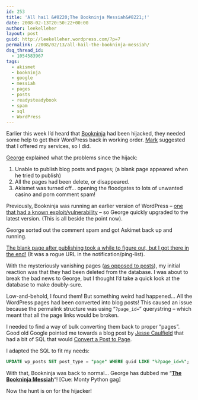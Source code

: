 ```yaml
---
id: 253
title: 'All hail &#8220;The Bookninja Messiah&#8221;!'
date: 2008-02-13T20:50:22+00:00
author: leekelleher
layout: post
guid: http://leekelleher.wordpress.com/?p=7
permalink: /2008/02/13/all-hail-the-bookninja-messiah/
dsq_thread_id:
  - 1054583967
tags:
  - akismet
  - bookninja
  - google
  - messiah
  - pages
  - posts
  - readysteadybook
  - spam
  - sql
  - WordPress
---
```

Earlier this week I&#8217;d heard that [Bookninja](http://www.bookninja.com/) had been hijacked, they needed some help to get their WordPress back in working order. [Mark](http://www.readysteadybook.com/Contributor.aspx?name=markthwaite) suggested that I offered my services, so I did.

[George](http://www.georgemurray.ca/) explained what the problems since the hijack:

  1. Unable to publish blog posts and pages; (a blank page appeared when he tried to publish)
  2. All the pages had been delete, or disappeared.
  3. Akismet was turned off&#8230; opening the floodgates to lots of unwanted casino and porn comment spam!

Previously, Bookninja was running an earlier version of WordPress &#8211; [one that had a known exploit/vulnerability](http://wordpress.org/development/2006/03/security-202/) &#8211; so George quickly upgraded to the latest version. (This is all beside the point now).

George sorted out the comment spam and got Askimet back up and running.

[The blank page after publishing took a while to figure out, but I got there in the end!](http://leekelleher.wordpress.com/2008/02/13/wordpress-postphp-is-blank-after-publishing/) (It was a rogue URL in the notification/ping-list).

With the mysteriously vanishing pages ([as opposed to posts](http://codex.wordpress.org/Pages#What_is_a_Page.3F)), my initial reaction was that they had been deleted from the database. I was about to break the bad news to George, but I thought I&#8217;d take a quick look at the database to make doubly-sure.

Low-and-behold, I found them! But something weird had happened&#8230; All the WordPress pages had been converted into blog posts! This caused an issue because the permalink structure was using &#8220;`?page_id=`&#8221; querystring &#8211; which meant that all the page links would be broken.

I needed to find a way of bulk converting them back to proper &#8220;pages&#8221;. Good old Google pointed me towards a blog post by [Jesse Caulfield](http://netthink.com/) that had a bit of SQL that would [Convert a Post to Page](http://netthink.com/archives/113).

I adapted the SQL to fit my needs:

```sql
UPDATE wp_posts SET post_type = "page" WHERE guid LIKE "%?page_id=%";
```

With that, Bookninja was back to normal&#8230; George has dubbed me &#8220;**[The Bookninja Messiah](http://www.bookninja.com/?p=3737)**&#8220;! [Cue: Monty Python gag]

Now the hunt is on for the hijacker!